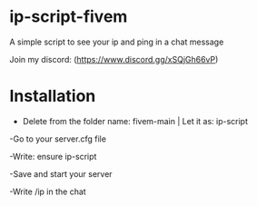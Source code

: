 # ip-script-fivem
A simple script to see your ip and ping in a chat message

Join my discord: (https://www.discord.gg/xSQjGh66vP)

# Installation
- Delete from the folder name: fivem-main | Let it as: ip-script

-Go to your server.cfg file

-Write: ensure ip-script

-Save and start your server

-Write /ip in the chat
